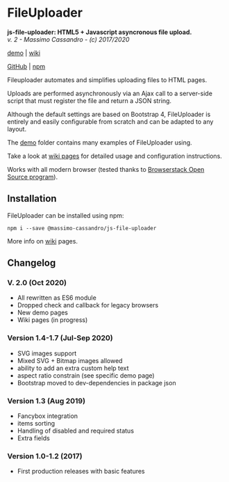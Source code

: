 # FileUploader

**js-file-uploader: HTML5 + Javascript asyncronous file upload.**  
*v. 2 - Massimo Cassandro - (c) 2017/2020*

[demo](https://massimo-cassandro.github.io/js-file-uploader/demo/)
|
[wiki](https://massimo-cassandro.github.io/js-file-uploader/wiki)

[GitHub](https://github.com/massimo-cassandro/js-file-uploader)
|
[npm](https://www.npmjs.com/package/@massimo-cassandro/js-file-uploader)

Fileuploader automates and simplifies uploading files to HTML pages.

Uploads are performed asynchronously via an Ajax call to a server-side script that must register the file and return a JSON string.

Although the default settings are based on Bootstrap 4, FileUploader is entirely and easily configurable from scratch and can be adapted to any layout.

The [demo](https://massimo-cassandro.github.io/js-file-uploader/demo/) folder contains many examples of FileUploader using.

Take a look at [wiki pages](https://massimo-cassandro.github.io/js-file-uploader/wiki) for detailed usage and configuration instructions.

Works with all modern browser (tested thanks to [Browserstack Open Source program](https://www.browserstack.com/open-source)).

## Installation

FileUploader can be installed using npm:

```
npm i --save @massimo-cassandro/js-file-uploader
```

More info on [wiki](https://massimo-cassandro.github.io/js-file-uploader/wiki) pages.


## Changelog

### V. 2.0 (Oct 2020)
* All rewritten as ES6 module
* Dropped check and callback for legacy browsers
* New demo pages
* Wiki pages (in progress)

### Version 1.4-1.7 (Jul-Sep 2020) 
* SVG images support
* Mixed SVG + Bitmap images allowed
* ability to add an extra custom help text
* aspect ratio constrain (see specific demo page)
* Bootstrap moved to dev-dependencies in package json

### Version 1.3 (Aug 2019)
* Fancybox integration
* items sorting
* Handling of disabled and required status
* Extra fields

### Version 1.0-1.2 (2017)
* First production releases with basic features
